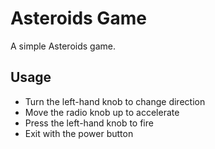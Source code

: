 # Asteroids Game

A simple Asteroids game.

## Usage

- Turn the left-hand knob to change direction
- Move the radio knob up to accelerate
- Press the left-hand knob to fire
- Exit with the power button
